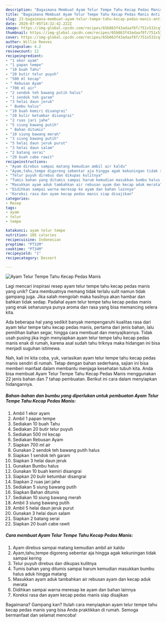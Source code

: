 ```yaml
---
description: "Bagaimana Membuat Ayam Telur Tempe Tahu Kecap Pedas Manis Anti Gagal"
title: "Bagaimana Membuat Ayam Telur Tempe Tahu Kecap Pedas Manis Anti Gagal"
slug: 23-bagaimana-membuat-ayam-telur-tempe-tahu-kecap-pedas-manis-anti-gagal
date: 2020-07-05T14:32:42.222Z
image: https://img-global.cpcdn.com/recipes/65b863f43adaaf8f/751x532cq70/ayam-telur-tempe-tahu-kecap-pedas-manis-foto-resep-utama.jpg
thumbnail: https://img-global.cpcdn.com/recipes/65b863f43adaaf8f/751x532cq70/ayam-telur-tempe-tahu-kecap-pedas-manis-foto-resep-utama.jpg
cover: https://img-global.cpcdn.com/recipes/65b863f43adaaf8f/751x532cq70/ayam-telur-tempe-tahu-kecap-pedas-manis-foto-resep-utama.jpg
author: Willie Reeves
ratingvalue: 4.2
reviewcount: 12
recipeingredient:
- "1 ekor ayam"
- "1 papan tempe"
- "10 buah Tahu"
- "20 butir telur puyuh"
- "500 ml kecap"
- " Rebusan Ayam"
- "700 ml air"
- "2 sendok teh bawang putih halus"
- "1 sendok teh garam"
- "3 helai daun jeruk"
- " Bumbu halus"
- "10 buah kemiri disangrai"
- "20 bulir ketumbar disangrai"
- "2 ruas jari jahe"
- "5 siung bawang putih"
- " Bahan ditumis"
- "10 siung bawang merah"
- "3 siung bawang putih"
- "5 helai daun jeruk purut"
- "3 helai daun salam"
- "2 batang serai"
- "20 buah cabe rawit"
recipeinstructions:
- "Ayam direbus sampai matang kemudian ambil air kaldu"
- "Ayam,tahu,tempe digoreng sebentar aja hingga agak kekuningan tidak sampai kering"
- "Telur puyuh direbus dan dikupas kulitnya"
- "Tumis bahan yang ditumis sampai harum kemudian masukkan bumbu halus aduk hingga matang"
- "Masukkan ayam aduk tambahkan air rebusan ayam dan kecap aduk merata"
- "Didihkan sampai warna meresap ke ayam dan bahan lainnya"
- "Koreksi rasa dan ayam kecap pedas manis siap disajikan"
categories:
- Resep
tags:
- ayam
- telur
- tempe

katakunci: ayam telur tempe 
nutrition: 105 calories
recipecuisine: Indonesian
preptime: "PT32M"
cooktime: "PT34M"
recipeyield: "1"
recipecategory: Dessert

---
```



![Ayam Telur Tempe Tahu Kecap Pedas Manis](https://img-global.cpcdn.com/recipes/65b863f43adaaf8f/751x532cq70/ayam-telur-tempe-tahu-kecap-pedas-manis-foto-resep-utama.jpg)

Lagi mencari inspirasi resep ayam telur tempe tahu kecap pedas manis yang unik? Cara membuatnya memang tidak terlalu sulit namun tidak gampang juga. Jika salah mengolah maka hasilnya akan hambar dan bahkan tidak sedap. Padahal ayam telur tempe tahu kecap pedas manis yang enak seharusnya punya aroma dan rasa yang bisa memancing selera kita.

Ada beberapa hal yang sedikit banyak mempengaruhi kualitas rasa dari ayam telur tempe tahu kecap pedas manis, pertama dari jenis bahan, lalu pemilihan bahan segar, hingga cara membuat dan menyajikannya. Tidak usah pusing jika ingin menyiapkan ayam telur tempe tahu kecap pedas manis enak di rumah, karena asal sudah tahu triknya maka hidangan ini bisa menjadi suguhan istimewa.




Nah, kali ini kita coba, yuk, variasikan ayam telur tempe tahu kecap pedas manis sendiri di rumah. Tetap dengan bahan sederhana, sajian ini bisa memberi manfaat dalam membantu menjaga kesehatan tubuh kita. Anda bisa membuat Ayam Telur Tempe Tahu Kecap Pedas Manis menggunakan 22 jenis bahan dan 7 tahap pembuatan. Berikut ini cara dalam menyiapkan hidangannya.

<!--inarticleads1-->

##### Bahan-bahan dan bumbu yang diperlukan untuk pembuatan Ayam Telur Tempe Tahu Kecap Pedas Manis:

1. Ambil 1 ekor ayam
1. Ambil 1 papan tempe
1. Sediakan 10 buah Tahu
1. Sediakan 20 butir telur puyuh
1. Sediakan 500 ml kecap
1. Sediakan  Rebusan Ayam
1. Siapkan 700 ml air
1. Gunakan 2 sendok teh bawang putih halus
1. Siapkan 1 sendok teh garam
1. Siapkan 3 helai daun jeruk
1. Gunakan  Bumbu halus
1. Gunakan 10 buah kemiri disangrai
1. Siapkan 20 bulir ketumbar disangrai
1. Siapkan 2 ruas jari jahe
1. Sediakan 5 siung bawang putih
1. Siapkan  Bahan ditumis
1. Sediakan 10 siung bawang merah
1. Ambil 3 siung bawang putih
1. Ambil 5 helai daun jeruk purut
1. Gunakan 3 helai daun salam
1. Siapkan 2 batang serai
1. Siapkan 20 buah cabe rawit




<!--inarticleads2-->

##### Cara membuat Ayam Telur Tempe Tahu Kecap Pedas Manis:

1. Ayam direbus sampai matang kemudian ambil air kaldu
1. Ayam,tahu,tempe digoreng sebentar aja hingga agak kekuningan tidak sampai kering
1. Telur puyuh direbus dan dikupas kulitnya
1. Tumis bahan yang ditumis sampai harum kemudian masukkan bumbu halus aduk hingga matang
1. Masukkan ayam aduk tambahkan air rebusan ayam dan kecap aduk merata
1. Didihkan sampai warna meresap ke ayam dan bahan lainnya
1. Koreksi rasa dan ayam kecap pedas manis siap disajikan




Bagaimana? Gampang kan? Itulah cara menyiapkan ayam telur tempe tahu kecap pedas manis yang bisa Anda praktikkan di rumah. Semoga bermanfaat dan selamat mencoba!
